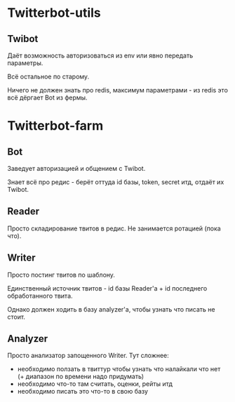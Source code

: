 # Twitterbot-utils

## Twibot

Даёт возможность авторизоваться из env или явно передать параметры.

Всё остальное по старому.

Ничего не должен знать про redis, максимум параметрами - из redis это всё дёргает Bot из фермы.

# Twitterbot-farm

## Bot

Заведует авторизацией и общением с Twibot.

Знает всё про редис - берёт оттуда id базы, token, secret итд, отдаёт их Twibot.

## Reader

Просто складирование твитов в редис. Не занимается ротацией (пока что).

## Writer

Просто постинг твитов по шаблону.

Единственный источник твитов - id базы Reader'а + id последнего обработанного твита.

Однако должен ходить в базу analyzer'а, чтобы узнать что писать не стоит.

## Analyzer

Просто анализатор запощенного Writer. Тут сложнее:

- необходимо ползать в твиттур чтобы узнать что налайкали что нет (+ диапазон по времени надо придумать)
- необходимо что-то там считать, оценки, рейты итд
- необходимо писать это что-то в свою базу
